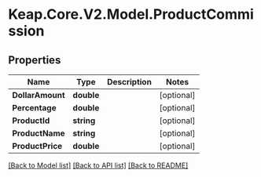 # Keap.Core.V2.Model.ProductCommission

## Properties

Name | Type | Description | Notes
------------ | ------------- | ------------- | -------------
**DollarAmount** | **double** |  | [optional] 
**Percentage** | **double** |  | [optional] 
**ProductId** | **string** |  | [optional] 
**ProductName** | **string** |  | [optional] 
**ProductPrice** | **double** |  | [optional] 

[[Back to Model list]](../README.md#documentation-for-models) [[Back to API list]](../README.md#documentation-for-api-endpoints) [[Back to README]](../README.md)

